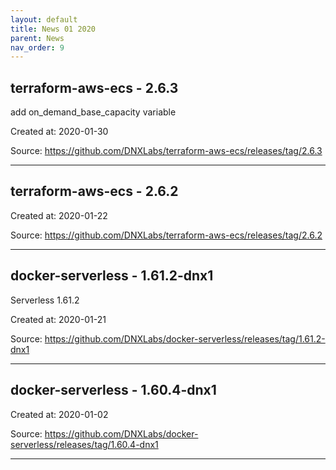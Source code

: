 ```yaml
---
layout: default
title: News 01 2020
parent: News
nav_order: 9
---
```




## terraform-aws-ecs - 2.6.3
add on_demand_base_capacity variable


Created at: 2020-01-30

Source:  https://github.com/DNXLabs/terraform-aws-ecs/releases/tag/2.6.3

---


## terraform-aws-ecs - 2.6.2


Created at: 2020-01-22

Source:  https://github.com/DNXLabs/terraform-aws-ecs/releases/tag/2.6.2

---


## docker-serverless - 1.61.2-dnx1
Serverless 1.61.2

Created at: 2020-01-21

Source:  https://github.com/DNXLabs/docker-serverless/releases/tag/1.61.2-dnx1

---


## docker-serverless - 1.60.4-dnx1


Created at: 2020-01-02

Source:  https://github.com/DNXLabs/docker-serverless/releases/tag/1.60.4-dnx1

---

